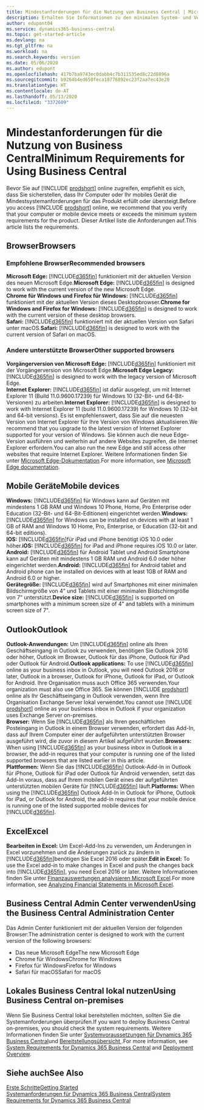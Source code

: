 ```yaml
---
title: Mindestanforderungen für die Nutzung von Business Central | Microsoft Docs
description: Erhalten Sie Informationen zu den minimalen System- und Versionsanforderungen für die Verwendung von Business Central online.
author: edupont04
ms.service: dynamics365-business-central
ms.topic: get-started-article
ms.devlang: na
ms.tgt_pltfrm: na
ms.workload: na
ms.search.keywords: version
ms.date: 05/06/2020
ms.author: edupont
ms.openlocfilehash: 417b7ba9743ec0dabb4c7b311535ed8c22d8896a
ms.sourcegitcommit: b9264b4ed650feca18776892ec23f2aa7ec43e20
ms.translationtype: HT
ms.contentlocale: de-AT
ms.lasthandoff: 05/13/2020
ms.locfileid: "3372609"
---
```

# <a name="minimum-requirements-for-using-business-central"></a><span data-ttu-id="39a0c-103">Mindestanforderungen für die Nutzung von Business Central</span><span class="sxs-lookup"><span data-stu-id="39a0c-103">Minimum Requirements for Using Business Central</span></span>
<span data-ttu-id="39a0c-104">Bevor Sie auf [!INCLUDE [prodshort](includes/prodshort.md)] online zugreifen, empfiehlt es sich, dass Sie sicherstellen, dass Ihr Computer oder Ihr mobiles Gerät die Mindestsystemanforderungen für das Produkt erfüllt oder übersteigt.</span><span class="sxs-lookup"><span data-stu-id="39a0c-104">Before you access [!INCLUDE [prodshort](includes/prodshort.md)] online, we recommend that you verify that your computer or mobile device meets or exceeds the minimum system requirements for the product.</span></span> <span data-ttu-id="39a0c-105">Dieser Artikel liste die Anforderungen auf.</span><span class="sxs-lookup"><span data-stu-id="39a0c-105">This article lists the requirements.</span></span>  

## <a name="browsers"></a><span data-ttu-id="39a0c-106">Browser</span><span class="sxs-lookup"><span data-stu-id="39a0c-106">Browsers</span></span>

### <a name="recommended-browsers"></a><span data-ttu-id="39a0c-107">Empfohlene Browser</span><span class="sxs-lookup"><span data-stu-id="39a0c-107">Recommended browsers</span></span>

<span data-ttu-id="39a0c-108">**Microsoft Edge:** [!INCLUDE[d365fin](includes/d365fin_md.md)] funktioniert mit der aktuellen Version des neuen Microsoft Edge.</span><span class="sxs-lookup"><span data-stu-id="39a0c-108">**Microsoft Edge:** [!INCLUDE[d365fin](includes/d365fin_md.md)] is designed to work with the current version of the new Microsoft Edge.</span></span>  
<span data-ttu-id="39a0c-109">**Chrome für Windows und Firefox für Windows:** [!INCLUDE[d365fin](includes/d365fin_md.md)] funktioniert mit der aktuellen Version dieses Desktopbrowser.</span><span class="sxs-lookup"><span data-stu-id="39a0c-109">**Chrome for Windows and Firefox for Windows:** [!INCLUDE[d365fin](includes/d365fin_md.md)] is designed to work with the current version of these desktop browsers.</span></span>  
<span data-ttu-id="39a0c-110">**Safari:** [!INCLUDE[d365fin](includes/d365fin_md.md)] funktioniert mit der aktuellen Version von Safari unter macOS.</span><span class="sxs-lookup"><span data-stu-id="39a0c-110">**Safari:** [!INCLUDE[d365fin](includes/d365fin_md.md)] is designed to work with the current version of Safari on macOS.</span></span>  

### <a name="other-supported-browsers"></a><span data-ttu-id="39a0c-111">Andere unterstützte Browser</span><span class="sxs-lookup"><span data-stu-id="39a0c-111">Other supported browsers</span></span>

<span data-ttu-id="39a0c-112">**Vorgängerversion von Microsoft Edge:** [!INCLUDE[d365fin](includes/d365fin_md.md)] funktioniert mit der Vorgängerversion von Microsoft Edge.</span><span class="sxs-lookup"><span data-stu-id="39a0c-112">**Microsoft Edge Legacy:** [!INCLUDE[d365fin](includes/d365fin_md.md)] is designed to work with the legacy version of Microsoft Edge.</span></span>  
<span data-ttu-id="39a0c-113">**Internet Explorer:** [!INCLUDE[d365fin](includes/d365fin_md.md)] ist dafür ausgelegt, um mit Internet Explorer 11 (Build 11.0.9600.17239) für Windows 10 (32-Bit- und 64-Bit-Versionen) zu arbeiten.</span><span class="sxs-lookup"><span data-stu-id="39a0c-113">**Internet Explorer:** [!INCLUDE[d365fin](includes/d365fin_md.md)] is designed to work with Internet Explorer 11 (build 11.0.9600.17239) for Windows 10 (32-bit and 64-bit versions).</span></span> <span data-ttu-id="39a0c-114">Es ist empfehlenswert, dass Sie auf die neuesten Version von Internet Explorer für Ihre Version von Windows aktualisieren.</span><span class="sxs-lookup"><span data-stu-id="39a0c-114">We recommend that you upgrade to the latest version of Internet Explorer supported for your version of Windows.</span></span> <span data-ttu-id="39a0c-115">Sie können auch die neue Edge-Version ausführen und weiterhin auf andere Websites zugreifen, die Internet Explorer erfordern.</span><span class="sxs-lookup"><span data-stu-id="39a0c-115">You can also run the new Edge and still access other websites that require Internet Explorer.</span></span> <span data-ttu-id="39a0c-116">Weitere Informationen finden Sie unter [Microsoft Edge-Dokumentation](/deployedge/edge-ie-mode).</span><span class="sxs-lookup"><span data-stu-id="39a0c-116">For more information, see [Microsoft Edge documentation](/deployedge/edge-ie-mode).</span></span>

## <a name="mobile-devices"></a><span data-ttu-id="39a0c-117">Mobile Geräte</span><span class="sxs-lookup"><span data-stu-id="39a0c-117">Mobile devices</span></span>
<span data-ttu-id="39a0c-118">**Windows:** [!INCLUDE[d365fin](includes/d365fin_md.md)] für Windows kann auf Geräten mit mindestens 1 GB RAM und Windows 10 Phone, Home, Pro Enterprise oder Education (32-Bit- und 64-Bit-Editionen) eingerichtet werden.</span><span class="sxs-lookup"><span data-stu-id="39a0c-118">**Windows:** [!INCLUDE[d365fin](includes/d365fin_md.md)] for Windows can be installed on devices with at least 1 GB of RAM and Windows 10 Home, Pro, Enterprise, or Education (32-bit and 64-bit editions).</span></span>  
<span data-ttu-id="39a0c-119">**IOS:** [!INCLUDE[d365fin](includes/d365fin_md.md)]für iPad und iPhone benötigt iOS 10.0 oder höher.</span><span class="sxs-lookup"><span data-stu-id="39a0c-119">**iOS:** [!INCLUDE[d365fin](includes/d365fin_md.md)] for iPad and iPhone requires iOS 10.0 or later.</span></span>  
<span data-ttu-id="39a0c-120">**Android:** [!INCLUDE[d365fin](includes/d365fin_md.md)] für Android  Tablet und Android Smartphone kann auf Geräten mit mindestens 1 GB RAM und Android 6.0 oder höher eingerichtet werden.</span><span class="sxs-lookup"><span data-stu-id="39a0c-120">**Android:** [!INCLUDE[d365fin](includes/d365fin_md.md)] for Android tablet and Android phone can be installed on devices with at least 1GB of RAM and Android 6.0 or higher.</span></span>  
<span data-ttu-id="39a0c-121">**Gerätegröße:** [!INCLUDE[d365fin](includes/d365fin_md.md)] wird auf Smartphones mit einer minimalen Bildschirmgröße von 4“ und Tablets mit einer minimalen Bildschirmgröße von 7“ unterstützt.</span><span class="sxs-lookup"><span data-stu-id="39a0c-121">**Device size:** [!INCLUDE[d365fin](includes/d365fin_md.md)] is supported on smartphones with a minimum screen size of 4" and tablets with a minimum screen size of 7".</span></span>  

## <a name="outlook"></a><span data-ttu-id="39a0c-122">Outlook</span><span class="sxs-lookup"><span data-stu-id="39a0c-122">Outlook</span></span>
<span data-ttu-id="39a0c-123">**Outlook-Anwendungen:** Um [!INCLUDE[d365fin](includes/d365fin_md.md)] online als Ihren Geschäftseingang in Outlook zu verwenden, benötigen Sie Outlook 2016 oder höher, Outlook im Browser, Outlook für das iPhone, Outlook für iPad oder Outlook für Android.</span><span class="sxs-lookup"><span data-stu-id="39a0c-123">**Outlook applications:** To use [!INCLUDE[d365fin](includes/d365fin_md.md)] online as your business inbox in Outlook, you will need Outlook 2016 or later, Outlook in a browser, Outlook for iPhone, Outlook for iPad, or Outlook for Android.</span></span> <span data-ttu-id="39a0c-124">Ihre Organisation muss auch Office 365 verwenden.</span><span class="sxs-lookup"><span data-stu-id="39a0c-124">Your organization must also use Office 365.</span></span> <span data-ttu-id="39a0c-125">Sie können [!INCLUDE [prodshort](includes/prodshort.md)] online als Ihr Geschäftseingang in Outlook verwenden, wenn Ihre Organisation Exchange Server lokal verwendet.</span><span class="sxs-lookup"><span data-stu-id="39a0c-125">You cannot use [!INCLUDE [prodshort](includes/prodshort.md)] online as your business inbox in Outlook if your organization uses Exchange Server on-premises.</span></span>  
<span data-ttu-id="39a0c-126">**Browser:** Wenn Sie [!INCLUDE[d365fin](includes/d365fin_md.md)] als Ihren geschäftlichen Posteingang in Outlook in einem Browser verwenden, erfordert das Add-In, dass auf Ihrem Computer einer der aufgeführten unterstützten Browser ausgeführt wird, die zuvor in diesem Artikel aufgeführt wurden.</span><span class="sxs-lookup"><span data-stu-id="39a0c-126">**Browsers:** When using [!INCLUDE[d365fin](includes/d365fin_md.md)] as your business inbox in Outlook in a browser, the add-in requires that your computer is running one of the listed supported browsers that are listed earlier in this article.</span></span>  
<span data-ttu-id="39a0c-127">**Plattformen:** Wenn Sie das [!INCLUDE[d365fin](includes/d365fin_md.md)] Outlook-Add-In in Outlook für iPhone, Outlook für iPad oder Outlook für Android verwenden, setzt das Add-In voraus, dass auf Ihrem mobilen Gerät eines der aufgeführten unterstützten mobilen Geräte für [!INCLUDE[d365fin](includes/d365fin_md.md)] läuft.</span><span class="sxs-lookup"><span data-stu-id="39a0c-127">**Platforms:** When using the [!INCLUDE[d365fin](includes/d365fin_md.md)] Outlook Add-In in Outlook for iPhone, Outlook for iPad, or Outlook for Android, the add-in requires that your mobile device is running one of the listed supported mobile devices for [!INCLUDE[d365fin](includes/d365fin_md.md)].</span></span>  

## <a name="excel"></a><span data-ttu-id="39a0c-128">Excel</span><span class="sxs-lookup"><span data-stu-id="39a0c-128">Excel</span></span>
<span data-ttu-id="39a0c-129">**Bearbeiten in Excel:** Um Excel-Add-Ins zu verwenden, um Änderungen in Excel vorzunehmen und die Änderungen zurück zu ändern in [!INCLUDE[d365fin](includes/d365fin_md.md)]benötigen Sie Excel 2016 oder später.</span><span class="sxs-lookup"><span data-stu-id="39a0c-129">**Edit in Excel:** To use the Excel add-in to make changes in Excel and push the changes back into [!INCLUDE[d365fin](includes/d365fin_md.md)], you need Excel 2016 or later.</span></span> <span data-ttu-id="39a0c-130">Weitere Informationen finden Sie unter [Finanzauswertungen analysieren Microsoft Excel](finance-analyze-excel.md).</span><span class="sxs-lookup"><span data-stu-id="39a0c-130">For more information, see [Analyzing Financial Statements in Microsoft Excel](finance-analyze-excel.md).</span></span>  

## <a name="using-the-business-central-administration-center"></a><a name="TAC"></a> <span data-ttu-id="39a0c-131">Business Central Admin Center verwenden</span><span class="sxs-lookup"><span data-stu-id="39a0c-131">Using the Business Central Administration Center</span></span>
<span data-ttu-id="39a0c-132">Das Admin Center funktioniert mit der aktuellen Version der folgenden Browser:</span><span class="sxs-lookup"><span data-stu-id="39a0c-132">The administration center is designed to work with the current version of the following browsers:</span></span>
- <span data-ttu-id="39a0c-133">Das neue Microsoft Edge</span><span class="sxs-lookup"><span data-stu-id="39a0c-133">The new Microsoft Edge</span></span>
- <span data-ttu-id="39a0c-134">Chrome für Windows</span><span class="sxs-lookup"><span data-stu-id="39a0c-134">Chrome for Windows</span></span>
- <span data-ttu-id="39a0c-135">Firefox für Windows</span><span class="sxs-lookup"><span data-stu-id="39a0c-135">Firefox for Windows</span></span>
- <span data-ttu-id="39a0c-136">Safari für macOS</span><span class="sxs-lookup"><span data-stu-id="39a0c-136">Safari for macOS</span></span>

## <a name="using-business-central-on-premises"></a><span data-ttu-id="39a0c-137">Lokales Business Central lokal nutzen</span><span class="sxs-lookup"><span data-stu-id="39a0c-137">Using Business Central on-premises</span></span>

<span data-ttu-id="39a0c-138">Wenn Sie Business Central lokal bereitstellen möchten, sollten Sie die Systemanforderungen überprüfen.</span><span class="sxs-lookup"><span data-stu-id="39a0c-138">If you want to deploy Business Central on-premises, you should check the system requirements.</span></span> <span data-ttu-id="39a0c-139">Weitere Informationen finden Sie unter [Systemvoraussetzungen für Dynamics 365 Business Central](/dynamics365/business-central/dev-itpro/deployment/system-requirement-business-central)und [Bereitstellungsübersicht ](/dynamics365/business-central/dev-itpro/deployment/deployment).</span><span class="sxs-lookup"><span data-stu-id="39a0c-139">For more information, see [System Requirements for Dynamics 365 Business Central](/dynamics365/business-central/dev-itpro/deployment/system-requirement-business-central) and [Deployment Overview](/dynamics365/business-central/dev-itpro/deployment/deployment).</span></span>  

## <a name="see-also"></a><span data-ttu-id="39a0c-140">Siehe auch</span><span class="sxs-lookup"><span data-stu-id="39a0c-140">See Also</span></span>
[<span data-ttu-id="39a0c-141">Erste Schritte</span><span class="sxs-lookup"><span data-stu-id="39a0c-141">Getting Started</span></span>](product-get-started.md)  
[<span data-ttu-id="39a0c-142">Systemanforderungen für Dynamics 365 Business Central</span><span class="sxs-lookup"><span data-stu-id="39a0c-142">System Requirements for Dynamics 365 Business Central</span></span>](/dynamics365/business-central/dev-itpro/deployment/system-requirement-business-central)  
